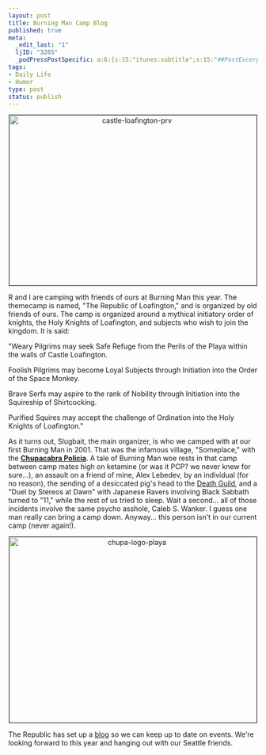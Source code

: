 ```yaml
--- 
layout: post
title: Burning Man Camp Blog
published: true
meta: 
  _edit_last: "1"
  ljID: "3285"
  _podPressPostSpecific: a:6:{s:15:"itunes:subtitle";s:15:"##PostExcerpt##";s:14:"itunes:summary";s:15:"##PostExcerpt##";s:15:"itunes:keywords";s:17:"##WordPressCats##";s:13:"itunes:author";s:10:"##Global##";s:15:"itunes:explicit";s:2:"No";s:12:"itunes:block";s:2:"No";}
tags: 
- Daily Life
- Humor
type: post
status: publish
---
```

<p align="center"><a title="castle-loafington-prv by albill, on Flickr" href="http://www.flickr.com/photos/albill/2557307385/"><img src="http://farm4.static.flickr.com/3258/2557307385_9621403bb8.jpg" border="1" alt="castle-loafington-prv" width="500" height="344" /></a></p>

R and I are camping with friends of ours at Burning Man this year. The themecamp is named, "The Republic of Loafington," and is organized by old friends of ours. The camp is organized around a mythical initiatory order of knights, the Holy Knights of Loafington, and subjects who wish to join the kingdom. It is said:

"Weary Pilgrims may seek Safe Refuge from the Perils of the Playa within the walls of Castle Loafington.

Foolish Pilgrims may become Loyal Subjects through Initiation into the Order of the Space Monkey.

Brave Serfs may aspire to the rank of Nobility through Initiation into the Squireship of Shirtcocking.

Purified Squires may accept the challenge of Ordination into the Holy Knights of Loafington."

As it turns out, Slugbait, the main organizer, is who we camped with at our first Burning Man in 2001. That was the infamous village, "Someplace," with the <strong><a href="http://lionserpent.com/chupa/">Chupacabra Policia</a></strong>. A tale of Burning Man woe rests in that camp between camp mates high on ketamine (or was it PCP? we never knew for sure...), an assault on a friend of mine, Alex Lebedev, by an individual (for no reason), the sending of a desiccated pig's head to the <a href="http://www.deathguild.com/">Death Guild</a>, and a "Duel by Stereos at Dawn" with Japanese Ravers involving Black Sabbath turned to "11," while the rest of us tried to sleep. Wait a second... all of those incidents involve the same psycho asshole, Caleb S. Wanker. I guess one man really can bring a camp down. Anyway... this person isn't in our current camp (never again!).
<p align="center"><a title="chupa-logo-playa" href="http://www.flickr.com/photos/albill/2558134902/"><img src="http://farm4.static.flickr.com/3160/2558134902_d5dd1fd41f_o.jpg" border="1" alt="chupa-logo-playa" width="500" height="375" /></a></p>

The Republic has set up a <a href="http://loafington.wordpress.com">blog</a> so we can keep up to date on events. We're looking forward to this year and hanging out with our Seattle friends.
